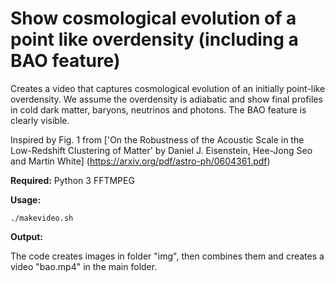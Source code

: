 # Show cosmological evolution of a point like overdensity (including a BAO feature)

Creates a video that captures cosmological evolution of an initially point-like overdensity. We assume the overdensity is adiabatic and show final profiles in cold dark matter, baryons, neutrinos and photons. The BAO feature is clearly visible.

Inspired by Fig. 1 from ['On the Robustness of the Acoustic Scale in the Low-Redshift
Clustering of Matter' by Daniel J. Eisenstein, Hee-Jong Seo and Martin White]
(https://arxiv.org/pdf/astro-ph/0604361.pdf)

**Required:**
Python 3
FFTMPEG

**Usage:**

`./makevideo.sh`

**Output:**

The code creates images in folder "img", then combines them and creates a video "bao.mp4"
in the main folder.
